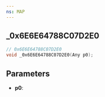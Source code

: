 ```yaml
---
ns: MAP
---
```

## _0x6E6E64788C07D2E0

```c
// 0x6E6E64788C07D2E0
void _0x6E6E64788C07D2E0(Any p0);
```

## Parameters
* **p0**:
